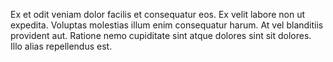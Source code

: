Ex et odit veniam dolor facilis et consequatur eos. Ex velit labore non ut expedita. Voluptas molestias illum enim consequatur harum. At vel blanditiis provident aut. Ratione nemo cupiditate sint atque dolores sint sit dolores. Illo alias repellendus est.